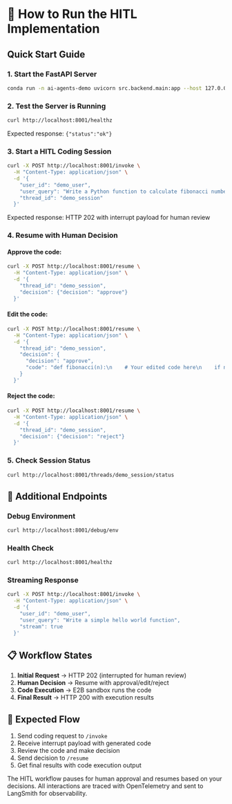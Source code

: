 # 🚀 How to Run the HITL Implementation

## Quick Start Guide

### 1. **Start the FastAPI Server**

```bash
conda run -n ai-agents-demo uvicorn src.backend.main:app --host 127.0.0.1 --port 8001 --reload
```

### 2. **Test the Server is Running**

```bash
curl http://localhost:8001/healthz
```

Expected response: `{"status":"ok"}`

### 3. **Start a HITL Coding Session**

```bash
curl -X POST http://localhost:8001/invoke \
  -H "Content-Type: application/json" \
  -d '{
    "user_id": "demo_user",
    "user_query": "Write a Python function to calculate fibonacci numbers with error handling",
    "thread_id": "demo_session"
  }'
```

Expected response: HTTP 202 with interrupt payload for human review

### 4. **Resume with Human Decision**

#### Approve the code:
```bash
curl -X POST http://localhost:8001/resume \
  -H "Content-Type: application/json" \
  -d '{
    "thread_id": "demo_session",
    "decision": {"decision": "approve"}
  }'
```

#### Edit the code:
```bash
curl -X POST http://localhost:8001/resume \
  -H "Content-Type: application/json" \
  -d '{
    "thread_id": "demo_session",
    "decision": {
      "decision": "approve",
      "code": "def fibonacci(n):\n    # Your edited code here\n    if n < 0:\n        raise ValueError(\"n must be non-negative\")\n    if n <= 1:\n        return n\n    return fibonacci(n-1) + fibonacci(n-2)"
    }
  }'
```

#### Reject the code:
```bash
curl -X POST http://localhost:8001/resume \
  -H "Content-Type: application/json" \
  -d '{
    "thread_id": "demo_session",
    "decision": {"decision": "reject"}
  }'
```

### 5. **Check Session Status**

```bash
curl http://localhost:8001/threads/demo_session/status
```

## 🔧 Additional Endpoints

### Debug Environment
```bash
curl http://localhost:8001/debug/env
```

### Health Check
```bash
curl http://localhost:8001/healthz
```

### Streaming Response
```bash
curl -X POST http://localhost:8001/invoke \
  -H "Content-Type: application/json" \
  -d '{
    "user_id": "demo_user",
    "user_query": "Write a simple hello world function",
    "stream": true
  }'
```

## 📋 Workflow States

1. **Initial Request** → HTTP 202 (interrupted for human review)
2. **Human Decision** → Resume with approval/edit/reject
3. **Code Execution** → E2B sandbox runs the code
4. **Final Result** → HTTP 200 with execution results

## 🎯 Expected Flow

1. Send coding request to `/invoke`
2. Receive interrupt payload with generated code
3. Review the code and make decision
4. Send decision to `/resume`
5. Get final results with code execution output

The HITL workflow pauses for human approval and resumes based on your decisions. All interactions are traced with OpenTelemetry and sent to LangSmith for observability.